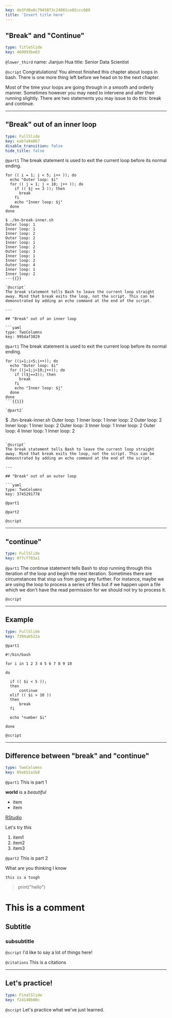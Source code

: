 ```yaml
---
key: de3fd0a8c7943873c24001ce02ccc689
title: 'Insert title here'
---
```


## "Break" and "Continue"

```yaml
type: TitleSlide
key: 460993be83
```

`@lower_third`
name: Jianjun Hua
title: Senior Data Scientist

`@script`
Congratulations! You almost finished this chapter about loops in bash. There is one more thing left before we head on to the next chapter.

Most of the time your loops are going through in a smooth and orderly manner. Sometimes however you may need to intervene and alter their running slightly. There are two statements you may issue to do this: break and continue.

---

## "Break" out of an inner loop

```yaml
type: FullSlide
key: eab7a94867
disable_transition: false
hide_title: false
```

`@part1`
The break statement is used to exit the current loop before its normal ending. 
```{r}
for (( i = 1; i < 5; i++ )); do
  echo "Outer loop: $i"
  for (( j = 1; j < 10; j++ )); do
    if (( $j == 3 )); then
      break
    fi
    echo "Inner loop: $j"
  done
done
```
```{r }
$ ./bn-break-inner.sh
Outer loop: 1
Inner loop: 1
Inner loop: 2
Outer loop: 2
Inner loop: 1
Inner loop: 2
Outer loop: 3
Inner loop: 1
Inner loop: 2
Outer loop: 4
Inner loop: 1
Inner loop: 2
···{{}}

`@script`
The break statement tells Bash to leave the current loop straight away. Mind that break exits the loop, not the script. This can be demonstrated by adding an echo command at the end of the script.

---

## "Break" out of an inner loop

```yaml
type: TwoColumns
key: 995daf3829
```

`@part1`
The break statement is used to exit the current loop before its normal ending. 
```
for ((i=1;i<5;i++)); do
  echo "Outer loop: $i"
  for ((j=1;j<10;j++)); do
    if (($j==3)); then
      break
    fi
    echo "Inner loop: $j"
  done
done
```{{1}}

`@part2`
```
$ ./bn-break-inner.sh
Outer loop: 1
Inner loop: 1
Inner loop: 2
Outer loop: 2
Inner loop: 1
Inner loop: 2
Outer loop: 3
Inner loop: 1
Inner loop: 2
Outer loop: 4
Inner loop: 1
Inner loop: 2
```{{2}}

`@script`
The break statement tells Bash to leave the current loop straight away. Mind that break exits the loop, not the script. This can be demonstrated by adding an echo command at the end of the script.

---

## "Break" out of an outer loop

```yaml
type: TwoColumns
key: 3745291778
```

`@part1`


`@part2`


`@script`


---

## "continue"

```yaml
type: FullSlide
key: 0f7cf703a1
```

`@part1`
The continue statement tells Bash to stop running through this iteration of the loop and begin the next iteration. Sometimes there are circumstances that stop us from going any further. For instance, maybe we are using the loop to process a series of files but if we happen upon a file which we don't have the read permission for we should not try to process it.

`@script`


---

## Example

```yaml
type: FullSlide
key: 7394ab522a
```

`@part1`
```{r}
#!/bin/bash

for i in 1 2 3 4 5 6 7 8 9 10

do

  if (( $i < 5 ));
  then
      continue
  elif (( $i > 10 ))
  then
      break
  fi

  echo "number $i"

done
```

`@script`


---

## Difference between "break" and "continue"

```yaml
type: TwoColumns
key: 05eb52a1b8
```

`@part1`
This is part 1

**world** is a _beautiful_ 

- item
- item

[RStudio](https://www.rstudio.com/)

Let's try this

1. item1
2. item2
3. item3

`@part2`
This is part 2

What are you thinking
I know
```
this is a tough
```
> print("hello")
# This is a comment
## Subtitle 
### subsubtitle

`@script`
I'd like to say a lot of things here!

`@citations`
This is a citations

---

## Let's practice!

```yaml
type: FinalSlide
key: f24140b00c
```

`@script`
Let's practice what we've just learned.
